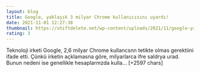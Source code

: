 ```yaml
--- 
layout: blog
title: Google, yaklaşık 3 milyar Chrome kullanıcısını uyardı!
date: 2021-11-01 12:27:38
thumbnail: https://shiftdelete.net/wp-content/uploads/2021/11/google-yaklasik-3-milyar-chrome-kullanicisini-uyardi1.jpg
rating: 3
---
```

Teknoloji irketi Google, 2,6 milyar Chrome kullancsnn tetikte olmas gerektiini ifade etti. Çünkü irketin açklamasna göre, milyarlarca ifre saldrya urad. Bunun nedeni ise genellikle hesaplarmzda kulla… [+2597 chars]